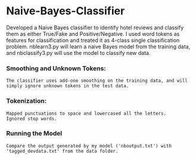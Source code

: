 # Naive-Bayes-Classifier

Developed a Naive Bayes classifier to identify hotel reviews and classify them as either True/Fake and Positive/Negative.
I used word tokens as features for classification and treated it as 4-class single classification problem.
nblearn3.py will learn a naive Bayes model from the training data, and nbclassify3.py will use the model to classify new data.

### Smoothing and Unknown Tokens: 
```
The classifier uses add-one smoothing on the training data, and will simply ignore unknown tokens in the test data.

```

### Tokenization: 

```
Mapped punctuations to space and lowercased all the letters.
Ignored stop words.
```

### Running the Model
```
Compare the output generated by my model ('nboutput.txt') with 'tagged_devdata.txt' from the data folder.

```
